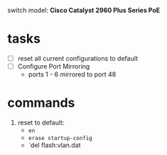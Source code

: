 switch model: **Cisco Catalyst 2960 Plus Series PoE**

# tasks

- [ ] reset all current configurations to default
- [ ] Configure Port Mirroring 
	- ports 1 - 6 mirrored to port 48


# commands

1. reset to default: 
	 - `en`
	 - `erase startup-config`
	 - `del flash:vlan.dat